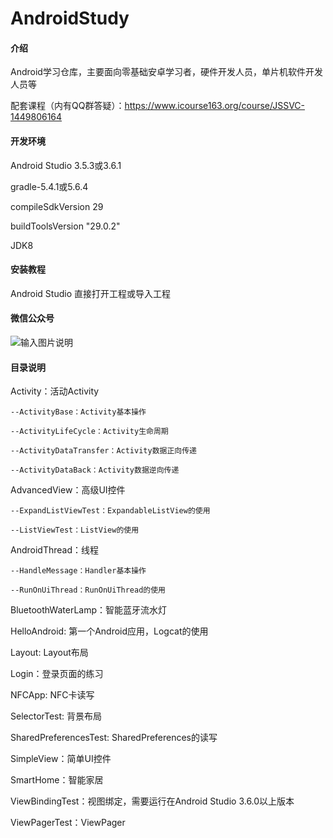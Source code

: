# AndroidStudy

#### 介绍
Android学习仓库，主要面向零基础安卓学习者，硬件开发人员，单片机软件开发人员等

配套课程（内有QQ群答疑）：https://www.icourse163.org/course/JSSVC-1449806164


#### 开发环境
Android Studio 3.5.3或3.6.1

gradle-5.4.1或5.6.4

compileSdkVersion 29

buildToolsVersion "29.0.2"

JDK8

#### 安装教程
Android Studio 直接打开工程或导入工程

#### 微信公众号
![输入图片说明](https://images.gitee.com/uploads/images/2020/0204/172416_a4713906_948413.png "weixin.png")

#### 目录说明
Activity：活动Activity

	--ActivityBase：Activity基本操作

	--ActivityLifeCycle：Activity生命周期

	--ActivityDataTransfer：Activity数据正向传递

	--ActivityDataBack：Activity数据逆向传递

AdvancedView：高级UI控件

	--ExpandListViewTest：ExpandableListView的使用

	--ListViewTest：ListView的使用

AndroidThread：线程

	--HandleMessage：Handler基本操作

	--RunOnUiThread：RunOnUiThread的使用

BluetoothWaterLamp：智能蓝牙流水灯

HelloAndroid: 第一个Android应用，Logcat的使用

Layout: Layout布局

Login：登录页面的练习

NFCApp: NFC卡读写

SelectorTest: 背景布局

SharedPreferencesTest: SharedPreferences的读写

SimpleView：简单UI控件

SmartHome：智能家居

ViewBindingTest：视图绑定，需要运行在Android Studio 3.6.0以上版本

ViewPagerTest：ViewPager

